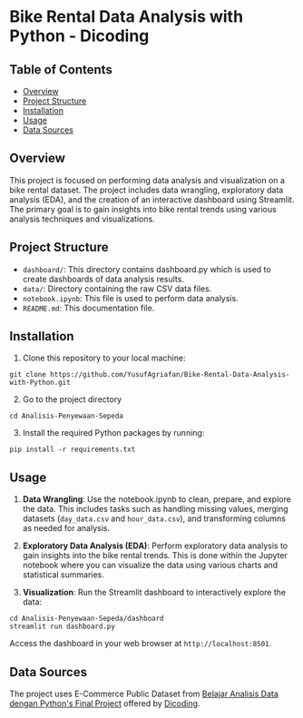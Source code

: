 # Bike Rental Data Analysis with Python - Dicoding

## Table of Contents

- [Overview](#overview)
- [Project Structure](#project-structure)
- [Installation](#installation)
- [Usage](#usage)
- [Data Sources](#data-sources)

## Overview

This project is focused on performing data analysis and visualization on a bike rental dataset. The project includes data wrangling, exploratory data analysis (EDA), and the creation of an interactive dashboard using Streamlit. The primary goal is to gain insights into bike rental trends using various analysis techniques and visualizations.

## Project Structure

- `dashboard/`: This directory contains dashboard.py which is used to create dashboards of data analysis results.
- `data/`: Directory containing the raw CSV data files.
- `notebook.ipynb`: This file is used to perform data analysis.
- `README.md`: This documentation file.

## Installation

1. Clone this repository to your local machine:

```
git clone https://github.com/YusufAgriafan/Bike-Rental-Data-Analysis-with-Python.git
```

2. Go to the project directory

```
cd Analisis-Penyewaan-Sepeda
```

3. Install the required Python packages by running:

```
pip install -r requirements.txt
```

## Usage

1. **Data Wrangling**: Use the notebook.ipynb to clean, prepare, and explore the data. This includes tasks such as handling missing values, merging datasets (`day_data.csv` and `hour_data.csv`), and transforming columns as needed for analysis.

2. **Exploratory Data Analysis (EDA)**: Perform exploratory data analysis to gain insights into the bike rental trends. This is done within the Jupyter notebook where you can visualize the data using various charts and statistical summaries.

3. **Visualization**: Run the Streamlit dashboard to interactively explore the data:

```
cd Analisis-Penyewaan-Sepeda/dashboard
streamlit run dashboard.py
```

Access the dashboard in your web browser at `http://localhost:8501`.

## Data Sources

The project uses E-Commerce Public Dataset from [Belajar Analisis Data dengan Python's Final Project](https://drive.google.com/file/d/1RaBmV6Q6FYWU4HWZs80Suqd7KQC34diQ/view) offered by [Dicoding](https://www.dicoding.com/).
